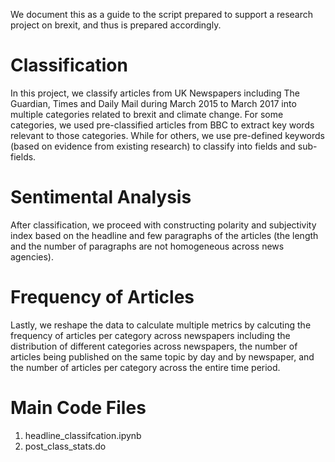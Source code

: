 We document this as a guide to the script prepared to support a research project on brexit, and thus is prepared accordingly. 

# Classification
In this project, we classify articles from UK Newspapers including The Guardian, Times and Daily Mail during March 2015 to March 2017 into multiple categories related to brexit and climate change. For some categories, we used pre-classified articles from BBC to extract key words relevant to those categories. While for others, we use pre-defined keywords (based on evidence from existing research) to classify into fields and sub-fields. 

# Sentimental Analysis
After classification, we proceed with constructing polarity and subjectivity index based on the headline and few paragraphs of the articles (the length and the number of paragraphs are not homogeneous across news agencies). 

# Frequency of Articles
Lastly, we reshape the data to calculate multiple metrics by calcuting the frequency of articles per category across newspapers including the distribution of different categories across newspapers, the number of articles being published on the same topic by day and by newspaper, and the number of articles per category across the entire time period.

# Main Code Files
1. headline_classifcation.ipynb
2. post_class_stats.do
